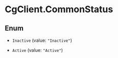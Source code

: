 # CgClient.CommonStatus

## Enum


* `Inactive` (value: `"Inactive"`)

* `Active` (value: `"Active"`)


